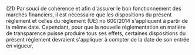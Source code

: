 (21) Par souci de cohérence et afin d'assurer le bon fonctionnement des marchés financiers, il est nécessaire que les dispositions du présent règlement et celles du règlement (UE) no 600/2014 s'appliquent à partir de la même date. Cependant, pour que la nouvelle réglementation en matière de transparence puisse produire tous ses effets, certaines dispositions du présent règlement devraient s'appliquer à compter de la date de son entrée en vigueur,